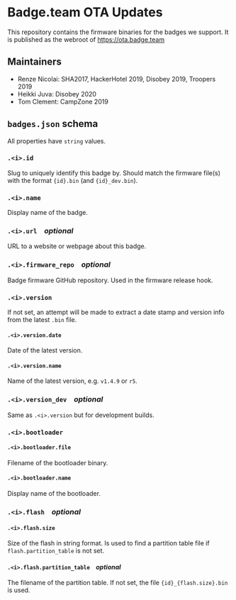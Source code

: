# Badge.team OTA Updates
This repository contains the firmware binaries for the badges we support.
It is published as the webroot of https://ota.badge.team

## Maintainers
 - Renze Nicolai: SHA2017, HackerHotel 2019, Disobey 2019, Troopers 2019
 - Heikki Juva: Disobey 2020
 - Tom Clement: CampZone 2019


## `badges.json` schema
All properties have `string` values.

### `.<i>.id`
Slug to uniquely identify this badge by. Should match the firmware file(s) with the format `{id}.bin` (and `{id}_dev.bin`).

### `.<i>.name`
Display name of the badge.

### `.<i>.url` &ensp; *optional*
URL to a website or webpage about this badge.

### `.<i>.firmware_repo` &ensp; *optional*
Badge firmware GitHub repository. Used in the firmware release hook.

### `.<i>.version`
If not set, an attempt will be made to extract a date stamp and version info from the latest `.bin` file.

#### `.<i>.version.date`
Date of the latest version.

#### `.<i>.version.name`
Name of the latest version, e.g. `v1.4.9` or `r5`.

### `.<i>.version_dev` &ensp; *optional*
Same as `.<i>.version` but for development builds.

### `.<i>.bootloader`

#### `.<i>.bootloader.file`
Filename of the bootloader binary.

#### `.<i>.bootloader.name`
Display name of the bootloader.

### `.<i>.flash` &ensp; *optional*

#### `.<i>.flash.size`
Size of the flash in string format. Is used to find a partition table file if `flash.partition_table` is not set.

#### `.<i>.flash.partition_table` &ensp; *optional*
The filename of the partition table. If not set, the file `{id}_{flash.size}.bin` is used.
